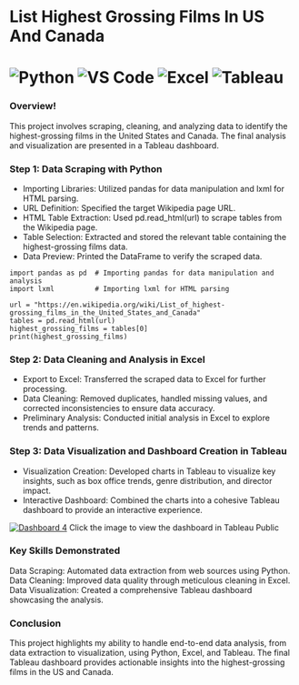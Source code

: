 # List Highest Grossing Films In US And Canada
# ![Python](https://img.shields.io/badge/python-blue?logo=python&logoColor=white) ![VS Code](https://img.shields.io/badge/VS%20Code-blue?logo=visual-studio-code&logoColor=white) ![Excel](https://img.shields.io/badge/Excel-217346?logo=Microsoft%20Excel&logoColor=white) ![Tableau](https://img.shields.io/badge/Tableau-005F99?logo=Tableau&logoColor=white)

### Overview!
This project involves scraping, cleaning, and analyzing data to identify the highest-grossing films in the United States and Canada. The final analysis and visualization are presented in a Tableau dashboard.

### Step 1: Data Scraping with Python
* Importing Libraries: Utilized pandas for data manipulation and lxml for HTML parsing.
* URL Definition: Specified the target Wikipedia page URL.
* HTML Table Extraction: Used pd.read_html(url) to scrape tables from the Wikipedia page.
* Table Selection: Extracted and stored the relevant table containing the highest-grossing films data.
* Data Preview: Printed the DataFrame to verify the scraped data.
```
import pandas as pd  # Importing pandas for data manipulation and analysis
import lxml          # Importing lxml for HTML parsing

url = "https://en.wikipedia.org/wiki/List_of_highest-grossing_films_in_the_United_States_and_Canada"
tables = pd.read_html(url)
highest_grossing_films = tables[0]
print(highest_grossing_films)
```

### Step 2: Data Cleaning and Analysis in Excel
* Export to Excel: Transferred the scraped data to Excel for further processing.
* Data Cleaning: Removed duplicates, handled missing values, and corrected inconsistencies to ensure data accuracy.
* Preliminary Analysis: Conducted initial analysis in Excel to explore trends and patterns.

### Step 3: Data Visualization and Dashboard Creation in Tableau
* Visualization Creation: Developed charts in Tableau to visualize key insights, such as box office trends, genre distribution, and director impact.
* Interactive Dashboard: Combined the charts into a cohesive Tableau dashboard to provide an interactive experience.

[![Dashboard 4](https://github.com/user-attachments/assets/b861aa7a-13c1-4319-8e4a-fd4fec759c43)](https://public.tableau.com/views/Listofhighest-grossingfilmsintheUnitedStatesandCanadacomplete/Dashboard4?:language=en-US&publish=yes&:sid=&:redirect=auth&:display_count=n&:origin=viz_share_link)
Click the image to view the dashboard in Tableau Public

### Key Skills Demonstrated
Data Scraping: Automated data extraction from web sources using Python.
Data Cleaning: Improved data quality through meticulous cleaning in Excel.
Data Visualization: Created a comprehensive Tableau dashboard showcasing the analysis.

### Conclusion
This project highlights my ability to handle end-to-end data analysis, from data extraction to visualization, using Python, Excel, and Tableau. The final Tableau dashboard provides actionable insights into the highest-grossing films in the US and Canada.

